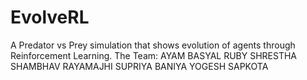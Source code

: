 # EvolveRL
A Predator vs Prey simulation that shows evolution of agents through Reinforcement Learning.
The Team:
AYAM BASYAL
RUBY SHRESTHA
SHAMBHAV RAYAMAJHI
SUPRIYA BANIYA
YOGESH SAPKOTA
